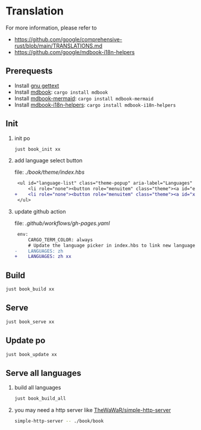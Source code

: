 # Translation

For more information, please refer to

- <https://github.com/google/comprehensive-rust/blob/main/TRANSLATIONS.md>
- <https://github.com/google/mdbook-i18n-helpers>

## Prerequests

- Install [gnu gettext](https://www.gnu.org/software/gettext/)
- Install [mdbook](https://github.com/rust-lang/mdBook): `cargo install mdbook`
- Install [mdbook-mermaid](https://github.com/badboy/mdbook-mermaid): `cargo install mdbook-mermaid`
- Install [mdbook-i18n-helpers](https://github.com/google/mdbook-i18n-helpers): `cargo install mdbook-i18n-helpers`

## Init

1. init po

    ```bash
    just book_init xx
    ```

2. add language select button

    file: _./book/theme/index.hbs_

    ```diff
     <ul id="language-list" class="theme-popup" aria-label="Languages" role="menu">
         <li role="none"><button role="menuitem" class="theme"><a id="en">English</a></button></li>
    +    <li role="none"><button role="menuitem" class="theme"><a id="xx">Some Language</a></button></li>
     </ul>
    ```

3. update github action

    file: _.github/workflows/gh-pages.yaml_

    ```diff
     env:
         CARGO_TERM_COLOR: always
         # Update the language picker in index.hbs to link new languages.
    -    LANGUAGES: zh
    +    LANGUAGES: zh xx
    ```

## Build

```bash
just book_build xx
```

## Serve

```bash
just book_serve xx
```

## Update po

```bash
just book_update xx
```

## Serve all languages

1. build all languages

    ```bash
    just book_build_all
    ```

2. you may need a http server like [TheWaWaR/simple-http-server](https://github.com/TheWaWaR/simple-http-server)

    ```bash
    simple-http-server -- ./book/book
    ```
